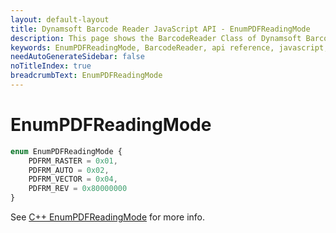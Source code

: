 ```yaml
---
layout: default-layout
title: Dynamsoft Barcode Reader JavaScript API - EnumPDFReadingMode
description: This page shows the BarcodeReader Class of Dynamsoft Barcode Reader JavaScript SDK.
keywords: EnumPDFReadingMode, BarcodeReader, api reference, javascript, js
needAutoGenerateSidebar: false
noTitleIndex: true
breadcrumbText: EnumPDFReadingMode
---
```



# EnumPDFReadingMode

```ts
enum EnumPDFReadingMode {
    PDFRM_RASTER = 0x01,
    PDFRM_AUTO = 0x02,
    PDFRM_VECTOR = 0x04,
    PDFRM_REV = 0x80000000
}
```

See [C++ EnumPDFReadingMode](https://www.dynamsoft.com/barcode-reader/parameters/enum/parameter-mode-enums.html?ver=latest#pdfreadingmode) for more info.